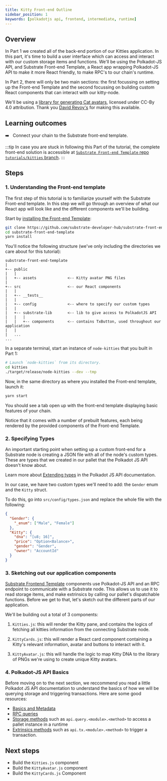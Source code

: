 ```yaml
---
title: Kitty Front-end Outline
sidebar_position: 1
keywords: [polkadotjs api, frontend, intermediate, runtime]
---
```


## Overview

In Part 1 we created all of the back-end portion of our Kitties application. In this part, it's
time to build a user interface which can access and interact with our custom storage items and
functions. We'll be using the Polkadot-JS API, and Substrate Front-end Template, a React app
wrapping Polkadot-JS API to make it more React friendly, to make RPC's to our chain's runtime.

In Part 2, there will only be two main sections: the first focussing on setting up the Front-end
Template and the second focussing on building custom React components that can interact with our
kitty-node.

We'll be using a [library for generating Cat avatars](https://framagit.org/Deevad/cat-avatar-generator),
licensed under CC-By 4.0 attribution. Thank you [David Revoy's](https://framagit.org/Deevad) for
making this available.

## Learning outcomes

:arrow_right: &nbsp; Connect your chain to the Substrate front-end template.

:::tip
In case you are stuck in following this Part of the tutorial, the complete front-end solution
is accessible at [`Substrate Front-end Template` repo `tutorials/kitties` branch](https://github.com/substrate-developer-hub/substrate-front-end-template/tree/tutorials/kitties).
:::

## Steps

### 1. Understanding the Front-end template

The first step of this tutorial is to familiarize yourself with the Substrate Front-end template.
In this step we will go through an overview of what our React app will look like and the different
components we'll be building.

Start by [installing the Front-end Template][substrate-frontend-template]:

```bash
git clone https://github.com/substrate-developer-hub/substrate-front-end-template.git
cd substrate-front-end-template
yarn install
```

You'll notice the following structure (we've only including the directories we care about for this
tutorial):

```
substrate-front-end-template
|
+-- public
|   |
|   +-- assets              <-- Kitty avatar PNG files
|
+-- src                     <-- our React components
|   |
|   +-- __tests__
|   |
|   +-- config              <-- where to specify our custom types
|   |
|   +-- substrate-lib       <-- lib to give access to PolkadotJS API 
|   |   |
|   |   +-- components      <-- contains TxButton, used throughout our application
|   |
|   ...
...
```

In a separate terminal, start an instance of `node-kitties` that you built in Part 1:

```bash
# Launch `node-kitties` from its directory.
cd kitties
./target/release/node-kitties --dev --tmp
```

Now, in the same directory as where you installed the Front-end template, launch it:

```bash
yarn start
```

You should see a tab open up with the front-end template displaying basic features of your chain.

Notice that it comes with a number of prebuilt features, each being rendered by the provided
components of the Front-end Template.

### 2. Specifying Types

An important starting point when setting up a custom front-end for a Substrate node is creating a
JSON file with all of the node's custom types. These are types that we created in our pallet that
the Polkadot JS API doesn't know about.

Learn more about [Extending types](https://polkadot.js.org/docs/api/start/types.extend/) in the
Polkadot JS API documentation.

In our case, we have two custom types we'll need to add: the `Gender` enum and the `Kitty` struct.

To do this, go into `src/config/types.json` and replace the whole file with the following:

```json
{
  "Gender": {
    "_enum": ["Male", "Female"]
  },
  "Kitty": {
    "dna": "[u8; 16]",
    "price": "Option<Balance>",
    "gender": "Gender",
    "owner": "AccountId"
  }
}
```

### 3. Sketching out our application components

[Substrate Frontend Template][substrate-frontend-template] components use Polkadot-JS API and an
RPC endpoint to communicate with a Substrate node. This allows us to use it to read storage items,
and make extrinsics by calling our pallet's dispatchable functions. Before we get to that, let's
sketch out the different parts of our application.

We'll be building out a total of 3 components:

1. `Kitties.js`: this will render the Kitty pane, and contains the logics of fetching all kitties
information from the connecting Substrate node.

2. `KittyCards.js`: this will render a React card component containing a Kitty's relevant
information, avatar and buttons to interact with it.

3. `KittyAvatar.js`: this will handle the logic to map Kitty DNA to the library of PNGs we're using
to create unique Kitty avatars.

### 4. Polkadot-JS API Basics

Before moving on to the next section, we reccommend you read a little Polkadot JS API documentation
to understand the basics of how we will be querying storage and triggering transactions. Here are
some good resources:

- [Basics and Metadata](https://polkadot.js.org/docs/api/start/basics)
- [RPC queries](https://polkadot.js.org/docs/api/start/api.rpc)
- [Storage methods](https://polkadot.js.org/docs/substrate/storage) such as
`api.query.<module>.<method>` to access a pallet instance in a runtime
- [Extrinsics methods](https://polkadot.js.org/docs/substrate/extrinsics) such as
`api.tx.<module>.<method>` to trigger a transaction.

## Next steps

- Build the `Kitties.js` component
- Build the `KittyAvatar.js` component
- Build the `KittyCards.js` Component

[substrate-frontend-template]: https://github.com/substrate-developer-hub/substrate-front-end-template

